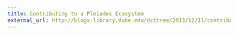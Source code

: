 ```yaml
---
title: Contributing to a Pleiades Ecosystem
external_url: http://blogs.library.duke.edu/dcthree/2013/12/11/contributing-to-a-pleiades-ecosystem/
---
```

